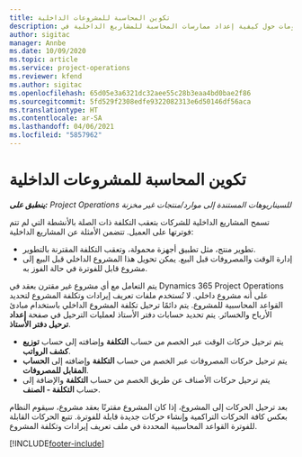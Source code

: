 ```yaml
---
title: تكوين المحاسبة للمشروعات الداخلية
description: يقدم هذا الموضوع معلومات حول كيفية إعداد ممارسات المحاسبة للمشاريع الداخلية في Project Operations.
author: sigitac
manager: Annbe
ms.date: 10/09/2020
ms.topic: article
ms.service: project-operations
ms.reviewer: kfend
ms.author: sigitac
ms.openlocfilehash: 65d05e3a6321dc32aee55c28b3eaa4bd0bae2f86
ms.sourcegitcommit: 5fd529f2308edfe9322082313e6d50146df56aca
ms.translationtype: HT
ms.contentlocale: ar-SA
ms.lasthandoff: 04/06/2021
ms.locfileid: "5857962"
---
```

# <a name="configure-accounting-for-internal-projects"></a>تكوين المحاسبة للمشروعات الداخلية

_**ينطبق على:** Project Operations للسيناريوهات المستندة إلى موارد/منتجات غير مخزنة‬_

تسمح المشاريع الداخلية للشركات بتعقب التكلفة ذات الصلة بالأنشطة التي لم تتم فوترتها على العميل. تتضمن الأمثلة عن المشاريع الداخلية:

- تطوير منتج، مثل تطبيق أجهزة محمولة، وتعقب التكلفة المقترنة بالتطوير.
- إدارة الوقت والمصروفات قبل البيع. يمكن تحويل هذا المشروع الداخلي قبل البيع إلى مشروع قابل للفوترة في حالة الفوز به.

يتم التعامل مع أي مشروع غير مقترن بعقد في Dynamics 365 Project Operations على أنه مشروع داخلي. لا تُستخدم ملفات تعريف إيرادات وتكلفة المشروع لتحديد القواعد المحاسبية للمشروع. يتم دائمًا ترحيل تكلفة المشروع الداخلي باستخدام مبادئ الأرباح والخسائر. يتم تحديد حسابات دفتر الأستاذ لعمليات الترحيل في صفحة **إعداد ترحيل دفتر الأستاذ**.

- يتم ترحيل حركات الوقت عبر الخصم من حساب **التكلفة** وإضافته إلى حساب **توزيع كشف الرواتب**.
- يتم ترحيل حركات المصروفات عبر الخصم من حساب **التكلفة** وإضافته إلى **الحساب المقابل للمصروفات**.
- يتم ترحيل حركات الأصناف عن طريق الخصم من حساب **التكلفة** والإضافة إلى حساب **التكلفة - الصنف**.

بعد ترحيل الحركات إلى المشروع، إذا كان المشروع مقترنًا بعقد مشروع، سيقوم النظام بعكس كافة الحركات التراكمية وإنشاء حركات جديدة قابلة للفوترة. تتبع الحركات القابلة للفوترة القواعد المحاسبية المحددة في ملف تعريف إيرادات وتكلفة المشروع.




[!INCLUDE[footer-include](../includes/footer-banner.md)]
